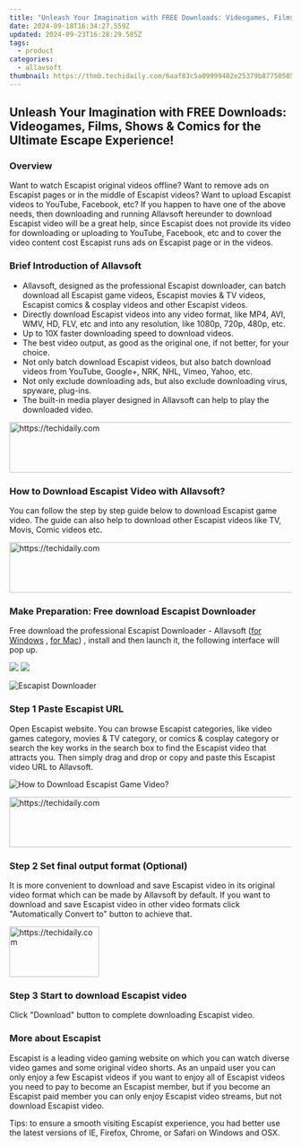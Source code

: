 ```yaml
---
title: "Unleash Your Imagination with FREE Downloads: Videogames, Films, Shows & Comics for the Ultimate Escape Experience!"
date: 2024-09-18T16:34:27.559Z
updated: 2024-09-23T16:28:29.585Z
tags:
  - product
categories:
  - allavsoft
thumbnail: https://thmb.techidaily.com/6aaf83c5a09999402e25379b87750585dedbdeb12f25c6a6196a672ab852e088.jpg
---
```


## Unleash Your Imagination with FREE Downloads: Videogames, Films, Shows & Comics for the Ultimate Escape Experience!

### Overview

Want to watch Escapist original videos offline? Want to remove ads on Escapist pages or in the middle of Escapist videos? Want to upload Escapist videos to YouTube, Facebook, etc? If you happen to have one of the above needs, then downloading and running Allavsoft hereunder to download Escapist video will be a great help, since Escapist does not provide its video for downloading or uploading to YouTube, Facebook, etc and to cover the video content cost Escapist runs ads on Escapist page or in the videos.

### Brief Introduction of Allavsoft

* Allavsoft, designed as the professional Escapist downloader, can batch download all Escapist game videos, Escapist movies & TV videos, Escapist comics & cosplay videos and other Escapist videos.
* Directly download Escapist videos into any video format, like MP4, AVI, WMV, HD, FLV, etc and into any resolution, like 1080p, 720p, 480p, etc.
* Up to 10X faster downloading speed to download videos.
* The best video output, as good as the original one, if not better, for your choice.
* Not only batch download Escapist videos, but also batch download videos from YouTube, Google+, NRK, NHL, Vimeo, Yahoo, etc.
* Not only exclude downloading ads, but also exclude downloading virus, spyware, plug-ins.
* The built-in media player designed in Allavsoft can help to play the downloaded video.

<!-- affiliate ads begin -->
<a href="https://ephamedtechinc.pxf.io/c/5597632/2137206/26400" target="_top" id="2137206">
  <img src="//a.impactradius-go.com/display-ad/26400-2137206" border="0" alt="https://techidaily.com" width="728" height="90"/>
</a>
<img height="0" width="0" src="https://ephamedtechinc.pxf.io/i/5597632/2137206/26400" style="position:absolute;visibility:hidden;" border="0" />
<!-- affiliate ads end -->

### How to Download Escapist Video with Allavsoft?

You can follow the step by step guide below to download Escapist game video. The guide can also help to download other Escapist videos like TV, Movis, Comic videos etc.

<!-- affiliate ads begin -->
<a href="https://aligracehair.sjv.io/c/5597632/1896560/19272" target="_top" id="1896560">
  <img src="//a.impactradius-go.com/display-ad/19272-1896560" border="0" alt="https://techidaily.com" width="728" height="90"/>
</a>
<img height="0" width="0" src="https://aligracehair.sjv.io/i/5597632/1896560/19272" style="position:absolute;visibility:hidden;" border="0" />
<!-- affiliate ads end -->

### Make Preparation: Free download Escapist Downloader

Free download the professional Escapist Downloader - Allavsoft ([for Windows](https://tools.techidaily.com/allavsoft/products/) , [for Mac](https://tools.techidaily.com/allavsoft/products/)) , install and then launch it, the following interface will pop up.

[![](https://www.allavsoft.com/how-to/../images/how-to/free-download-win.jpg)](https://tools.techidaily.com/allavsoft/products/) [![](https://www.allavsoft.com/how-to/../images/how-to/free-download-mac.jpg)](https://tools.techidaily.com/allavsoft/products/)

![Escapist Downloader](https://www.allavsoft.com/how-to/../images/allavsoft/screen-shot-600.jpg)

### Step 1 Paste Escapist URL

Open Escapist website. You can browse Escapist categories, like video games category, movies & TV category, or comics & cosplay category or search the key works in the search box to find the Escapist video that attracts you. Then simply drag and drop or copy and paste this Escapist video URL to Allavsoft.

![How to Download Escapist Game Video?](https://www.allavsoft.com/how-to/../images/how-to/download-rtmp-video/download-rtmp-video.jpg)

<!-- affiliate ads begin -->
<a href="https://appsumo.8odi.net/c/5597632/2082542/7443" target="_top" id="2082542">
  <img src="//a.impactradius-go.com/display-ad/7443-2082542" border="0" alt="https://techidaily.com" width="728" height="90"/>
</a>
<img height="0" width="0" src="https://appsumo.8odi.net/i/5597632/2082542/7443" style="position:absolute;visibility:hidden;" border="0" />
<!-- affiliate ads end -->

### Step 2 Set final output format (Optional)

It is more convenient to download and save Escapist video in its original video format which can be made by Allavsoft by default. If you want to download and save Escapist video in other video formats click "Automatically Convert to" button to achieve that.

<!-- affiliate ads begin -->
<a href="https://malaysia-healthcare-travel-council.pxf.io/c/5597632/1576477/17382" target="_top" id="1576477">
  <img src="//a.impactradius-go.com/display-ad/17382-1576477" border="0" alt="https://techidaily.com" width="160" height="90"/>
</a>
<img height="0" width="0" src="https://malaysia-healthcare-travel-council.pxf.io/i/5597632/1576477/17382" style="position:absolute;visibility:hidden;" border="0" />
<!-- affiliate ads end -->

### Step 3 Start to download Escapist video

Click "Download" button to complete downloading Escapist video.

### More about Escapist

Escapist is a leading video gaming website on which you can watch diverse video games and some original video shorts. As an unpaid user you can only enjoy a few Escapist videos if you want to enjoy all of Escapist videos you need to pay to become an Escapist member, but if you become an Escapist paid member you can only enjoy Escapist video streams, but not download Escapist video.

Tips: to ensure a smooth visiting Escapist experience, you had better use the latest versions of IE, Firefox, Chrome, or Safari on Windows and OSX.

<ins class="adsbygoogle"
     style="display:block"
     data-ad-format="autorelaxed"
     data-ad-client="ca-pub-7571918770474297"
     data-ad-slot="1223367746"></ins>

<ins class="adsbygoogle"
     style="display:block"
     data-ad-client="ca-pub-7571918770474297"
     data-ad-slot="8358498916"
     data-ad-format="auto"
     data-full-width-responsive="true"></ins>



